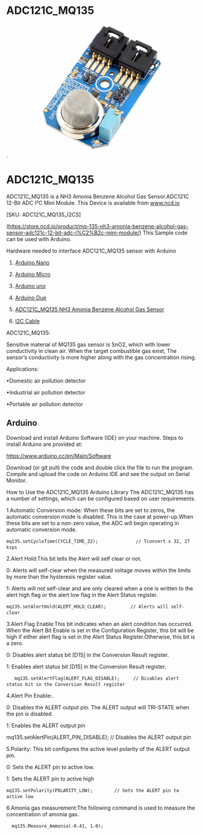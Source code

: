 # ADC121C_MQ135

[![ADC121C_MQ135](ADC121C_I2CGAS_MQ135.png)](https://store.ncd.io/product/mq-135-nh3-amonia-benzene-alcohol-gas-sensor-adc121c-12-bit-adc-i%C2%B2c-mini-module/).

# ADC121C_MQ135
ADC121C_MQ135 is a NH3 Amonia Benzene Alcohol Gas Sensor.ADC121C 12-Bit ADC I²C Mini Module.
This Device is available from www.ncd.io 

[SKU: ADC121C_MQ135_I2CS]

(https://store.ncd.io/product/mq-135-nh3-amonia-benzene-alcohol-gas-sensor-adc121c-12-bit-adc-i%C2%B2c-mini-module/)
This Sample code can be used with Arduino.

Hardware needed to interface ADC121C_MQ135 sensor with Arduino

1. <a href="https://store.ncd.io/product/i2c-shield-for-arduino-nano/">Arduino Nano</a>

2. <a href="https://store.ncd.io/product/i2c-shield-for-arduino-micro-with-i2c-expansion-port/">Arduino Micro</a>

3. <a href="https://store.ncd.io/product/i2c-shield-for-arduino-uno/">Arduino uno</a>

4. <a href="https://store.ncd.io/product/dual-i2c-shield-for-arduino-due-with-modular-communications-interface/">Arduino Due</a>

5. <a href="https://store.ncd.io/product/mq-135-nh3-amonia-benzene-alcohol-gas-sensor-adc121c-12-bit-adc-i%C2%B2c-mini-module/">ADC121C_MQ135 NH3 Amonia Benzene Alcohol Gas Sensor</a>

6. <a href="https://store.ncd.io/product/i%C2%B2c-cable/">I2C Cable</a>

ADC121C_MQ135:

Sensitive material of MQ135 gas sensor is SnO2, which with lower conductivity in clean air. When the target combustible gas exist, The sensor’s conductivity is more higher along with the gas concentration rising.

Applications:

•Domestic air pollution detector

•Industrial air pollution detector

•Portable air pollution detector 

## Arduino
Download and install Arduino Software (IDE) on your machine. Steps to install Arduino are provided at:

https://www.arduino.cc/en/Main/Software

Download (or git pull) the code and double click the file to run the program.
Compile and upload the code on Arduino IDE and see the output on Serial Monitor.

How to Use the ADC121C_MQ135 Arduino Library
The ADC121C_MQ135 has a number of settings, which can be configured based on user requirements.

1.Automatic Conversion mode: When these bits are set to zeros, the automatic conversion mode is disabled. This is the case at power-up.When these bits are set to a non-zero value, the ADC will begin operating in automatic conversion mode.

    mq135.setCycleTime(CYCLE_TIME_32);              // Tconvert x 32, 27 ksps
    
2.Alert Hold:This bit tells the Alert will self clear or not.

   0: Alerts will self-clear when the measured voltage moves within the limits by more than the hysteresis register value.
  
   1: Alerts will not self-clear and are only cleared when a one is written to the alert high flag or the alert low flag in the Alert Status register.

    mq135.setAlertHold(ALERT_HOLD_CLEAR);         // Alerts will self-clear

3.Alert Flag Enable:This bit indicates when an alert condition has occurred. When the Alert Bit Enable is set in the Configuration Register, this bit will be high if either alert flag is set in the Alert Status Register.Otherwise, this bit is a zero.

   0: Disables alert status bit [D15] in the Conversion Result register.
  
   1: Enables alert status bit [D15] in the Conversion Result register.

       mq135.setAlertFlag(ALERT_FLAG_DISABLE);     // Disables alert status bit in the Conversion Result register
       
4.Alert Pin Enable:.

   0: Disables the ALERT output pin. The ALERT output will TRI-STATE when the pin is disabled.
  
   1: Enables the ALERT output pin
  
   mq135.setAlertPin(ALERT_PIN_DISABLE);       // Disables the ALERT output pin

5.Polarity: This bit configures the active level polarity of the ALERT output pin.

   0: Sets the ALERT pin to active low.
 
   1: Sets the ALERT pin to active high
 
    mq135.setPolarity(POLARITY_LOW);        // Sets the ALERT pin to active low
    
6.Amonia gas measurement:The following command is used to measure the concentration of amonia gas.

      mq135.Measure_Ammonia(-0.41, 1.0);      
